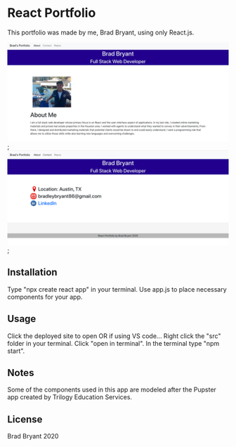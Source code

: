 # React Portfolio

This portfolio was made by me, Brad Bryant, using only React.js.

![About](./react-portfolio/src/images/rp.png);
![Contact](./react-portfolio/src/images/rp2.png);

## Installation

Type "npx create react app" in your terminal.
Use app.js to place necessary components for your app.


## Usage

Click the deployed site to open
OR if using VS code...
Right click the "src" folder in your terminal.
Click "open in terminal".
In the terminal type "npm start". 

## Notes
Some of the components used in this app are modeled after the Pupster app created by Trilogy Education Services. 

## License
Brad Bryant 2020
